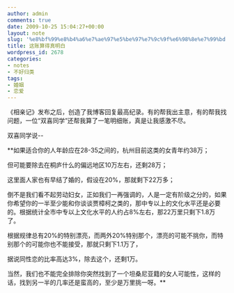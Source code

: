 ```yaml
---
author: admin
comments: true
date: 2009-10-25 15:04:27+00:00
layout: note
slug: '%e8%bf%99%e8%b4%a6%e7%ae%97%e5%be%97%e7%9c%9f%e6%98%8e%e7%99%bd'
title: 这账算得真明白
wordpress_id: 2678
categories:
- notes
- 不好归类
tags:
- 婚姻
- 恋爱
---
```


《相亲记》发布之后，创造了我博客回复最高纪录。有的帮我出主意，有的帮我找问题，一位“双喜同学”还帮我算了一笔明细账，真是让我感激不尽。

双喜同学说--

**如果适合你的人年龄应在28-35之间的，杭州目前这类的女青年约38万；

但可能要除去在桐庐什么的偏远地区10万左右，还剩28万；

这里面人家也有早结了婚的，假设在20%，那就剩下22万多；

倒不是我们看不起劳动妇女，正如我们一再强调的，人是一定有阶级之分的，如果你希望你的一半至少能和你谈谈贾樟柯之类的，那中专以上的文化水平还是必要的。根据统计全市中专以上文化水平的人约占8%左右，那22万里只剩下1.8万了。

根据规律总有20%的特别漂亮，而两外20%特别那个，漂亮的可能不挑你，而特别那个的可能你也不能接受，那就只剩下1.1万了，

据说同性恋的比率高达3%，除去这个，还剩1万。

当然，我们也不能完全排除你突然找到了一个坦桑尼亚籍的女人可能性，这样的话，找到另一半的几率还是蛮高的，至少是万里挑一呀。**

